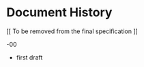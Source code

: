 # Document History

   [[ To be removed from the final specification ]]
   

   -00 

   *  first draft
   
